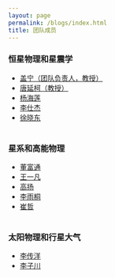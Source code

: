 ```yaml
---
layout: page
permalink: /blogs/index.html
title: 团队成员
---
```


### 恒星物理和星震学
- [盖宁（团队负责人，教授）](https://newborn668.github.io/blogs/cv/gn)<br>
- [唐延柯（教授）](https://newborn668.github.io/blogs/cv/tyk)<br>
- [杨海莲](https://newborn668.github.io/blogs/cv/yhl)<br>
- [李仕杰](https://newborn668.github.io/blogs/cv/lsj)<br>
- [徐晓东](https://newborn668.github.io/blogs/cv/xxd)<br><br>
### 星系和高能物理
- [董富通](https://newborn668.github.io/blogs/cv/dft)<br>
- [王一凡](https://newborn668.github.io/blogs/cv/wyf)<br>
- [高扬](https://newborn668.github.io/blogs/cv/gy)<br>
- [李雨桐](https://newborn668.github.io/blogs/cv/lyt)<br>
- [崔哲](https://newborn668.github.io/blogs/cv/cz)<br><br>
### 太阳物理和行星大气
- [李传洋](https://newborn668.github.io/blogs/cv/lcy)<br>
- [李子川](https://newborn668.github.io/blogs/cv/lzc)<br>